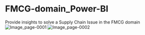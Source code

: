 # FMCG-domain_Power-BI
Provide insights to solve a Supply Chain Issue in the FMCG domain
![Image_page-0001](https://github.com/Suchi0506/FMCG-domain_Power-BI/assets/140787972/bab5c581-c29c-4a3c-abb7-ba58ff92d504)
![Image_page-0002](https://github.com/Suchi0506/FMCG-domain_Power-BI/assets/140787972/b17654c1-1440-4e41-8cbe-75f4aabdb4ee)
